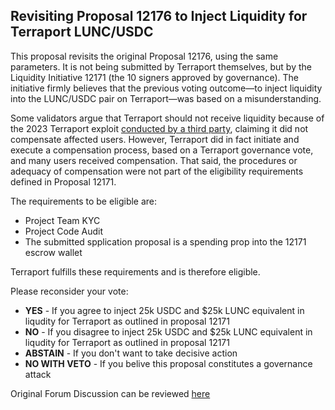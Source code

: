 ## Revisiting Proposal 12176 to Inject Liquidity for Terraport LUNC/USDC

This proposal revisits the original Proposal 12176, using the same parameters. It is not being submitted by Terraport themselves, but by the Liquidity Initiative 12171 (the 10 signers approved by governance). The initiative firmly believes that the previous voting outcome—to inject liquidity into the LUNC/USDC pair on Terraport—was based on a misunderstanding.

Some validators argue that Terraport should not receive liquidity because of the 2023 Terraport exploit [conducted by a third party](https://dprk-reports.org/entities/320da41e2132c400c8b5f5f6327d3adfcc507fc8.a91875779aa994b1192867b6be34805bfb0f15e0), claiming it did not compensate affected users. However, Terraport did in fact initiate and execute a compensation process, based on a Terraport governance vote, and many users received compensation. That said, the procedures or adequacy of compensation were not part of the eligibility requirements defined in Proposal 12171.

The requirements to be eligible are:

- Project Team KYC
- Project Code Audit
- The submitted spplication proposal is a spending prop into the 12171 escrow wallet 

Terraport fulfills these requirements and is therefore eligible.

Please reconsider your vote:

- **YES** - If you agree to inject 25k USDC and $25k LUNC equivalent in liqudity for Terraport as outlined in proposal 12171
- **NO** - If you disagree to inject 25k USDC and $25k LUNC equivalent in liqudity for Terraport as outlined in proposal 12171
- **ABSTAIN** - If you don't want to take decisive action
- **NO WITH VETO** - If you belive this proposal constitutes a governance attack

Original Forum Discussion can be reviewed [here](https://discourse.luncgoblins.com/t/request-to-inject-liquidity-for-terraport-dex-as-outlined-by-proposal-12171)
